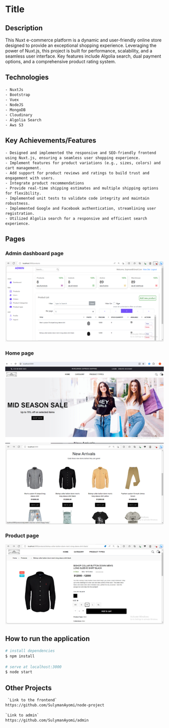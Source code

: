 # Title

## Description

This Nuxt e-commerce platform is a dynamic and user-friendly online store designed to provide an exceptional shopping experience. Leveraging the power of Nuxt.js, this project is built for performance, scalability, and a seamless user interface. Key features include Algolia search, dual payment options, and a comprehensive product rating system.

## Technologies

    - NuxtJs
    - Bootstrap
    - Vuex
    - NodeJS
    - MongoDB
    - Cloudinary
    - Algolia Search
    - Aws S3

## Key Achievements/Features

    - Designed and implemented the responsive and SEO-friendly frontend using Nuxt.js, ensuring a seamless user shopping experience.
    - Implement features for product variations (e.g., sizes, colors) and cart management.
    - Add support for product reviews and ratings to build trust and engagement with users.
    - Integrate product recommendations
    - Provide real-time shipping estimates and multiple shipping options for flexibility.
    - Implemented unit tests to validate code integrity and maintain robustness.
    - Implemented Google and Facebook authentication, streamlining user registration.
    - Utilized Algolia search for a responsive and efficient search experience.

## Pages

### Admin dashboard page

![Adim dashboardpage](https://github.com/SulymanAyomi/Images/blob/main/nodeproject/admin%20homepage.png)

### Home page

![Home page](https://github.com/SulymanAyomi/Images/blob/main/nodeproject/homepage.png)
![Home page](https://github.com/SulymanAyomi/Images/blob/main/nodeproject/homepage1.png)

### Product page

![Product page](<https://github.com/SulymanAyomi/Images/blob/main/nodeproject/Screenshot%20(624).png>)

## How to run the application

```bash
# install dependencies
$ npm install

# serve at localhost:3000
$ node start

```

## Other Projects

     `Link to the frontend`
    https://github.com/SulymanAyomi/node-project

    `Link to admin`
    https://github.com/SulymanAyomi/admin
